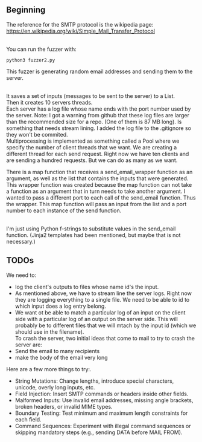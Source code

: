 ## Beginning


The reference for the SMTP protocol is the wikipedia page:<br />
https://en.wikipedia.org/wiki/Simple_Mail_Transfer_Protocol <br/>
<br/>

You can run the fuzzer with:
```
python3 fuzzer2.py
```

This fuzzer is generating random email addresses and sending them to the server.<br/><br />

It saves a set of inputs (messages to be sent to the server) to a List.<br/>
Then it creates 10 servers threads. <br />
Each server has a log file whose name ends with the port number used by the server. Note: I got a warning from github that these log files are larger than the recommended size for a repo. (One of them is 87 MB long). Is something that needs stream lining. I added the log file to the .gitignore so they won't be commited.<br/>
Multiprocessing is implemented as something called a Pool where we specify the 
number of client threads that we want. We are creating a different thread for each 
send request. Right now we have ten clients and are sending a hundred requests. But we can do as many as we want. <br />

There is a map function that receives a send_email_wrapper function as an argument, as well as the list that contains the inputs that were generated. This wrapper function was created because the map function can not take a function as an argument that in turn needs to take another argument. I wanted to pass a different port to each call of the send_email function. Thus the wrapper.
This map function will pass an input from the list and a port number to each instance of the send function.<br/> <br />

I'm just using Python f-strings to substitute values in the send_email function. (Jinja2 templates had been mentioned, but maybe that is not necessary.)<br/>


## TODOs
We need to:<br/>
-  log the client's outputs to files whose name id's the input.<br/>
-  As mentioned above, we have to stream line the server logs. Right now they are logging everything to a single file. We need to be able to id to which input does a log entry belong.<br/>
-  We want ot be able to match a particular log of an input on the client side with a particular log of an output on the server side. This will probably be to different files that we will mtach by the input id (which we should use in the filename).<br/>
To crash the server, two initial ideas that come to mail to try to crash the server are:<br/>
- Send the email to many recipients<br/>
- make the body of the email very long<br/>

Here are a few more things to try:.<br/>
- String Mutations: Change lengths, introduce special characters, unicode, overly long inputs, etc.<br/>
- Field Injection: Insert SMTP commands or headers inside other fields.<br/>
- Malformed Inputs: Use invalid email addresses, missing angle brackets, broken headers, or invalid MIME types.<br/>
- Boundary Testing: Test minimum and maximum length constraints for each field.<br/>
- Command Sequences: Experiment with illegal command sequences or skipping mandatory steps (e.g., sending DATA before MAIL FROM).<br/>
